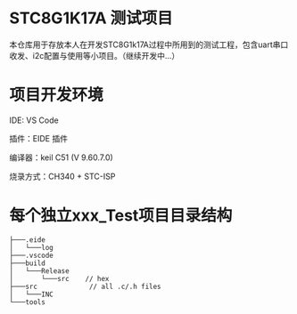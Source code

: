 # STC8G1K17A 测试项目

本仓库用于存放本人在开发STC8G1k17A过程中所用到的测试工程，包含uart串口收发、i2c配置与使用等小项目。（继续开发中...）

# 项目开发环境

  IDE: VS Code
  
  插件：EIDE 插件
  
  编译器：keil C51 (V 9.60.7.0)
  
  烧录方式：CH340 + STC-ISP

# 每个独立xxx_Test项目目录结构
```
├───.eide
│   └───log
├───.vscode
├───build
│   └───Release
│       └───src    // hex
├───src             // all .c/.h files
│   └───INC
└───tools
```
